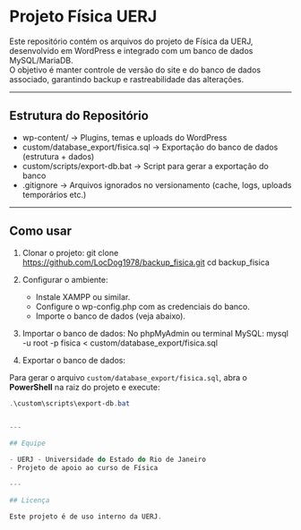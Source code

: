 # Projeto Física UERJ

Este repositório contém os arquivos do projeto de Física da UERJ, desenvolvido em WordPress e integrado com um banco de dados MySQL/MariaDB.  
O objetivo é manter controle de versão do site e do banco de dados associado, garantindo backup e rastreabilidade das alterações.

---

## Estrutura do Repositório

- wp-content/ → Plugins, temas e uploads do WordPress
- custom/database_export/fisica.sql → Exportação do banco de dados (estrutura + dados)
- custom/scripts/export-db.bat → Script para gerar a exportação do banco
- .gitignore → Arquivos ignorados no versionamento (cache, logs, uploads temporários etc.)

---

## Como usar

1. Clonar o projeto:
   git clone https://github.com/LocDog1978/backup_fisica.git
   cd backup_fisica

2. Configurar o ambiente:
   - Instale XAMPP ou similar.
   - Configure o wp-config.php com as credenciais do banco.
   - Importe o banco de dados (veja abaixo).

3. Importar o banco de dados:
   No phpMyAdmin ou terminal MySQL:
   mysql -u root -p fisica < custom/database_export/fisica.sql

4. Exportar o banco de dados:

Para gerar o arquivo `custom/database_export/fisica.sql`, abra o **PowerShell** na raiz do projeto e execute:

```powershell
.\custom\scripts\export-db.bat


---

## Equipe

- UERJ - Universidade do Estado do Rio de Janeiro
- Projeto de apoio ao curso de Física

---

## Licença

Este projeto é de uso interno da UERJ.
